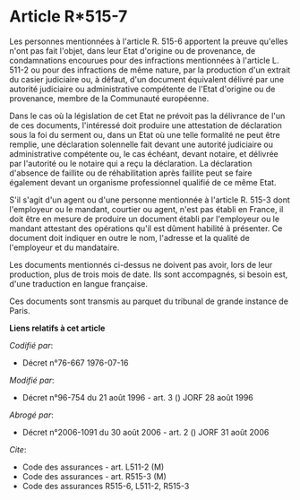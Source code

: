 # Article R*515-7

Les personnes mentionnées à l'article R. 515-6 apportent la preuve qu'elles n'ont pas fait l'objet, dans leur Etat d'origine
ou de provenance, de condamnations encourues pour des infractions mentionnées à l'article L. 511-2 ou pour des infractions de
même nature, par la production d'un extrait du casier judiciaire ou, à défaut, d'un document équivalent délivré par une
autorité judiciaire ou administrative compétente de l'Etat d'origine ou de provenance, membre de la Communauté européenne.

Dans le cas où la législation de cet Etat ne prévoit pas la délivrance de l'un de ces documents, l'intéressé doit produire
une attestation de déclaration sous la foi du serment ou, dans un Etat où une telle formalité ne peut être remplie, une
déclaration solennelle fait devant une autorité judiciaire ou administrative compétente ou, le cas échéant, devant notaire,
et délivrée par l'autorité ou le notaire qui a reçu la déclaration. La déclaration d'absence de faillite ou de réhabilitation
après faillite peut se faire également devant un organisme professionnel qualifié de ce même Etat.

S'il s'agit d'un agent ou d'une personne mentionnée à l'article R. 515-3 dont l'employeur ou le mandant, courtier ou agent,
n'est pas établi en France, il doit être en mesure de produire un document établi par l'employeur ou le mandant attestant des
opérations qu'il est dûment habilité à présenter. Ce document doit indiquer en outre le nom, l'adresse et la qualité de
l'employeur et du mandataire.

Les documents mentionnés ci-dessus ne doivent pas avoir, lors de leur production, plus de trois mois de date. Ils sont
accompagnés, si besoin est, d'une traduction en langue française.

Ces documents sont transmis au parquet du tribunal de grande instance de Paris.

**Liens relatifs à cet article**

_Codifié par_:

  - Décret n°76-667 1976-07-16

_Modifié par_:

  - Décret n°96-754 du 21 août 1996 - art. 3 () JORF 28 août 1996

_Abrogé par_:

  - Décret n°2006-1091 du 30 août 2006 - art. 2 () JORF 31 août 2006

_Cite_:

  - Code des assurances - art. L511-2 (M)
  - Code des assurances - art. R515-3 (M)
  - Code des assurances R515-6, L511-2, R515-3
